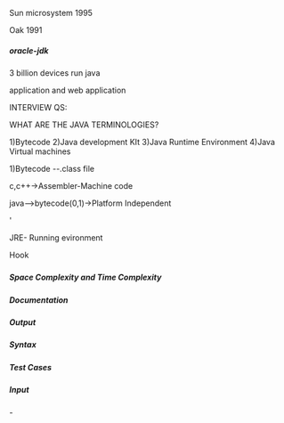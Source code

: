 Sun microsystem 1995

Oak 1991

##### oracle-jdk

3 billion devices run java

application and web application



INTERVIEW QS:

WHAT  ARE  THE JAVA TERMINOLOGIES?

1)Bytecode 2)Java  development KIt 3)Java Runtime Environment 4)Java Virtual machines

1)Bytecode --.class file



c,c++->Assembler-Machine code

java-->bytecode(0,1)->Platform Independent

'

JRE- Running evironment



Hook 

##### 

##### Space Complexity and Time Complexity 

##### Documentation

##### Output 

##### Syntax

##### Test Cases

##### Input

\-



